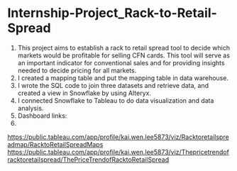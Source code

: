# Internship-Project_Rack-to-Retail-Spread
1. This project aims to establish a rack to retail spread tool to decide which markets would be profitable for selling CFN cards. This tool will serve as an important indicator for conventional sales and for providing insights needed to decide pricing for all markets.
2. I created a mapping table and put the mapping table in data warehouse.
3. I wrote the SQL code to join three datasets and retrieve data, and created a view in Snowflake by using Alteryx.
4. I connected Snowflake to Tableau to do data visualization and data analysis.
5. Dashboard links:
6. 
https://public.tableau.com/app/profile/kai.wen.lee5873/viz/Racktoretailspreadmap/RacktoRetailSpreadMaps
https://public.tableau.com/app/profile/kai.wen.lee5873/viz/Thepricetrendofracktoretailspread/ThePriceTrendofRacktoRetailSpread
